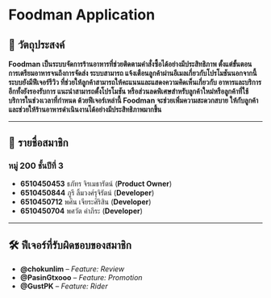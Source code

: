 # Foodman Application

## 🎯 วัตถุประสงค์  

**Foodman เป็นระบบจัดการร้านอาหารที่ช่วยติดตามคำสั่งซื้อได้อย่างมีประสิทธิภาพ ตั้งแต่ขั้นตอนการเตรียมอาหารจนถึงการจัดส่ง ระบบสามารถ
แจ้งเตือนลูกค้าผ่านอีเมลเกี่ยวกับโปรโมชันนอกจากนี้ระบบยังมีฟีเจอร์รีวิว ที่ช่วยให้ลูกค้าสามารถให้คะแนนและแสดงความคิดเห็นเกี่ยวกับ อาหารและบริการอีกทั้งยังรองรับการ แนะนำสามารถตั้งโปรโมชัน 
หรือส่วนลดพิเศษสำหรับลูกค้าใหม่หรือลูกค้าที่ใช้บริการในช่วงเวลาที่กำหนด ด้วยฟีเจอร์เหล่านี้ Foodman จะช่วยเพิ่มความสะดวกสบาย ให้กับลูกค้าและช่วยให้ร้านอาหารดำเนินงานได้อย่างมีประสิทธิภาพมากขึ้น**  

---  

## 👥 รายชื่อสมาชิก  

### หมู่ 200 ชั้นปีที่ 3  
- **6510450453** ธภัทร จิรเมธารัตน์ (**Product Owner**)  
- **6510450844** ภูรี ลิ้มวงศ์รุจิรัตน์ (**Developer**)  
- **6510450712** พศิน เจียระศิริสิน (**Developer**)  
- **6510450704** พศวัต คำภีระ (**Developer**)  

---  

## 🛠️ ฟีเจอร์ที่รับผิดชอบของสมาชิก  

- **@chokunlim** – *Feature: Review*  
- **@PasinGtxooo** – *Feature: Promotion*  
- **@GustPK** – *Feature: Rider*  
